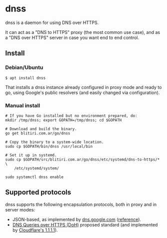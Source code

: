 
# dnss

dnss is a daemon for using DNS over HTTPS.

It can act as a "DNS to HTTPS" proxy (the most common use case), and as a "DNS
over HTTPS" server in case you want end to end control.


## Install

### Debian/Ubuntu

`$ apt install dnss`

That installs a dnss instance already configured in proxy mode and ready to
go, using Google's public resolvers (and easily changed via configuration).


### Manual install

```
# If you have Go installed but no environment prepared, do:
mkdir /tmp/dnss; export GOPATH=/tmp/dnss; cd $GOPATH

# Download and build the binary.
go get blitiri.com.ar/go/dnss

# Copy the binary to a system-wide location.
sudo cp $GOPATH/bin/dnss /usr/local/bin

# Set it up in systemd.
sudo cp $GOPATH/src/blitiri.com.ar/go/dnss/etc/systemd/dns-to-https/* \
	/etc/systemd/system/

sudo systemctl dnss enable
```

## Supported protocols

dnss supports the following encapsulation protocols, both in proxy and in
server modes:

* JSON-based, as implemented by [dns.google.com](https://dns.google.com)
  ([reference](https://developers.google.com/speed/public-dns/docs/dns-over-https)).
* [DNS Queries over HTTPS
  (DoH)](https://tools.ietf.org/html/draft-ietf-doh-dns-over-https) proposed
  standard (and implemented by [Cloudflare's 1.1.1.1](https://1.1.1.1/)).

